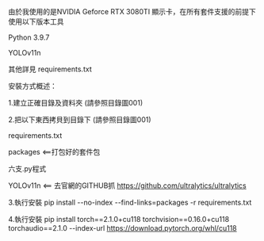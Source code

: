由於我使用的是NVIDIA Geforce RTX 3080TI 顯示卡，在所有套件支援的前提下使用以下版本工具

Python 3.9.7

YOLOv11n

其他詳見 requirements.txt

安裝方式概述：

1.建立正確目錄及資料夾 (請參照目錄圖001)

2.把以下東西拷貝到目錄下 (請參照目錄圖001)

requirements.txt

packages <==打包好的套件包

六支.py程式  

YOLOv11n <== 去官網的GITHUB抓  https://github.com/ultralytics/ultralytics

3.執行安裝 pip install --no-index --find-links=packages -r requirements.txt

4.執行安裝 pip install torch==2.1.0+cu118 torchvision==0.16.0+cu118 torchaudio==2.1.0 --index-url https://download.pytorch.org/whl/cu118



